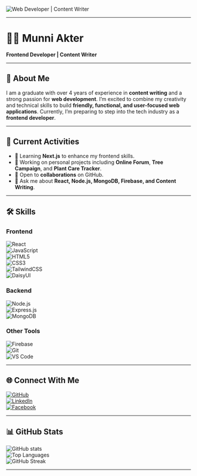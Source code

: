 <!-- Banner Image -->
![Web Developer | Content Writer](https://scontent.fdac198-1.fna.fbcdn.net/v/t39.30808-6/529364988_4112335605651785_468874038397837029_n.png?stp=dst-png_s960x960&_nc_cat=102&ccb=1-7&_nc_sid=cc71e4&_nc_eui2=AeFcjfgvmamXCsnF3Qeg1WzzC5B1myXjDMYLkHWbJeMMxgC6SqNg3Ju1VAG5DjYovxDJUCO4Kpq2cFlCK0PoQgv1&_nc_ohc=nnYHGUq8T2EQ7kNvwEweIPc&_nc_oc=Adm-x-chGi9mxyjy01n0mrbWTmuz4DLOYl21xK_NE0AzXjKiOq31UkNr__JDDWhzzd0&_nc_zt=23&_nc_ht=scontent.fdac198-1.fna&_nc_gid=KMCYunQeN_XKdzkfcSUKKA&oh=00_AfW3VlPUD2OeRgWTxwD_jx6UWlMAg_czmm3yCjf3a_U4cw&oe=689B6091)

---

# 👩‍💻 Munni Akter  
**Frontend Developer | Content Writer**  

---

## 🌟 About Me  
I am a graduate with over 4 years of experience in **content writing** and a strong passion for **web development**. I’m excited to combine my creativity and technical skills to build **friendly, functional, and user-focused web applications**. Currently, I’m preparing to step into the tech industry as a **frontend developer**.

---

## 🚀 Current Activities  
- 🌱 Learning **Next.js** to enhance my frontend skills.  
- 🔭 Working on personal projects including **Online Forum**, **Tree Campaign**, and **Plant Care Tracker**.  
- 👯 Open to **collaborations** on GitHub.  
- 💬 Ask me about **React, Node.js, MongoDB, Firebase, and Content Writing**.

---

## 🛠️ Skills  

### **Frontend**
![React](https://img.shields.io/badge/React-18-blue?style=for-the-badge&logo=react)  
![JavaScript](https://img.shields.io/badge/JavaScript-ES6-yellow?style=for-the-badge&logo=javascript)  
![HTML5](https://img.shields.io/badge/HTML5-orange?style=for-the-badge&logo=html5)  
![CSS3](https://img.shields.io/badge/CSS3-blue?style=for-the-badge&logo=css3)  
![TailwindCSS](https://img.shields.io/badge/TailwindCSS-3-blue?style=for-the-badge&logo=tailwindcss)  
![DaisyUI](https://img.shields.io/badge/DaisyUI-green?style=for-the-badge)

### **Backend**
![Node.js](https://img.shields.io/badge/Node.js-18-green?style=for-the-badge&logo=node.js)  
![Express.js](https://img.shields.io/badge/Express.js-4-lightgrey?style=for-the-badge&logo=express)  
![MongoDB](https://img.shields.io/badge/MongoDB-6-green?style=for-the-badge&logo=mongodb)

### **Other Tools**
![Firebase](https://img.shields.io/badge/Firebase-10-orange?style=for-the-badge&logo=firebase)  
![Git](https://img.shields.io/badge/Git-F05033?style=for-the-badge&logo=git&logoColor=white)  
![VS Code](https://img.shields.io/badge/VS_Code-blue?style=for-the-badge&logo=visualstudiocode)

---

## 🌐 Connect With Me  
[![GitHub](https://img.shields.io/badge/GitHub-1munni-black?style=for-the-badge&logo=github)](https://github.com/1munni)  
[![LinkedIn](https://img.shields.io/badge/LinkedIn-Munni%20Akter-blue?style=for-the-badge&logo=linkedin)](YOUR_LINKEDIN_URL)  
[![Facebook](https://img.shields.io/badge/Facebook-Munni%20Akter-blue?style=for-the-badge&logo=facebook)](https://www.facebook.com/ZS%20Munni)

---

## 📊 GitHub Stats  

![GitHub stats](https://github-readme-stats.vercel.app/api?username=1munni&show_icons=true&theme=radical)  
![Top Languages](https://github-readme-stats.vercel.app/api/top-langs/?username=1munni&layout=compact&theme=radical)  
![GitHub Streak](https://streak-stats.demolab.com/?user=1munni&theme=radical)  

---


